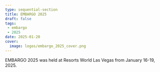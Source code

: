 ```yaml
---
type: sequential-section
title: EMBARGO 2025
draft: false
tags:
 - embargo
 - 2025
date: 2025-01-20
cover:
  image: logos/embargo_2025_cover.png
---
```


EMBARGO 2025 was held at Resorts World Las Vegas from January 16-19, 2025.

